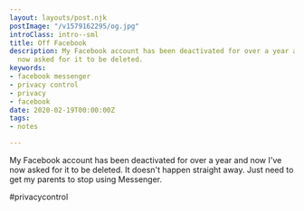 ```yaml
---
layout: layouts/post.njk
postImage: "/v1579162295/og.jpg"
introClass: intro--sml
title: Off Facebook
description: My Facebook account has been deactivated for over a year and now I've
  now asked for it to be deleted.
keywords:
- facebook messenger
- privacy control
- privacy
- facebook
date: 2020-02-19T00:00:00Z
tags:
- notes

---
```

My Facebook account has been deactivated for over a year and now I've now asked for it to be deleted. It doesn't happen straight away. Just need to get my parents to stop using Messenger.

\#privacycontrol
